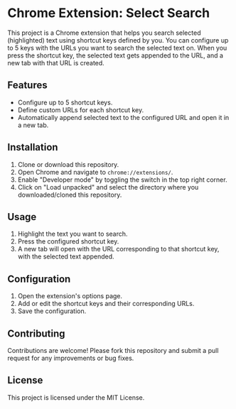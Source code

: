 # Chrome Extension: Select Search

This project is a Chrome extension that helps you search selected (highlighted) text using shortcut keys defined by you. You can configure up to 5 keys with the URLs you want to search the selected text on. When you press the shortcut key, the selected text gets appended to the URL, and a new tab with that URL is created.

## Features

- Configure up to 5 shortcut keys.
- Define custom URLs for each shortcut key.
- Automatically append selected text to the configured URL and open it in a new tab.

## Installation

1. Clone or download this repository.
2. Open Chrome and navigate to `chrome://extensions/`.
3. Enable "Developer mode" by toggling the switch in the top right corner.
4. Click on "Load unpacked" and select the directory where you downloaded/cloned this repository.

## Usage

1. Highlight the text you want to search.
2. Press the configured shortcut key.
3. A new tab will open with the URL corresponding to that shortcut key, with the selected text appended.

## Configuration

1. Open the extension's options page.
2. Add or edit the shortcut keys and their corresponding URLs.
3. Save the configuration.

## Contributing

Contributions are welcome! Please fork this repository and submit a pull request for any improvements or bug fixes.

## License

This project is licensed under the MIT License.